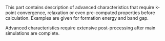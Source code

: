 <!-- TODO by MH -->
This part contains description of advanced characteristics that require k-point convergence, relaxation or even pre-computed properties before calculation. Examples are given for formation energy and band gap.

Advanced characteristics require extensive post-processing after main simulations are complete.
